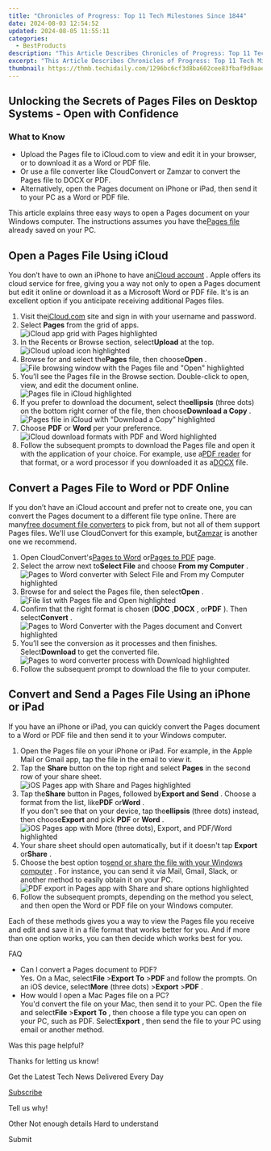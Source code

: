 ```yaml
---
title: "Chronicles of Progress: Top 11 Tech Milestones Since 1844"
date: 2024-08-03 12:54:52
updated: 2024-08-05 11:55:11
categories:
  - BestProducts
description: "This Article Describes Chronicles of Progress: Top 11 Tech Milestones Since 1844"
excerpt: "This Article Describes Chronicles of Progress: Top 11 Tech Milestones Since 1844"
thumbnail: https://thmb.techidaily.com/1296bc6cf3d8ba602cee83fbaf9d9aae0f41d750526e3d62954932be609de318.jpg
---
```


## Unlocking the Secrets of Pages Files on Desktop Systems - Open with Confidence
### What to Know

* Upload the Pages file to iCloud.com to view and edit it in your browser, or to download it as a Word or PDF file.
* Or use a file converter like CloudConvert or Zamzar to convert the Pages file to DOCX or PDF.
* Alternatively, open the Pages document on iPhone or iPad, then send it to your PC as a Word or PDF file.

 This article explains three easy ways to open a Pages document on your Windows computer. The instructions assumes you have the[Pages file](https://www.lifewire.com/what-is-a-pages-file-2622800) already saved on your PC.

## Open a Pages File Using iCloud

 You don’t have to own an iPhone to have an[iCloud account](https://www.lifewire.com/icloud-faq-1999497) . Apple offers its cloud service for free, giving you a way not only to open a Pages document but edit it online or download it as a Microsoft Word or PDF file. It's is an excellent option if you anticipate receiving additional Pages files.

1. Visit the[iCloud.com](https://www.icloud.com/) site and sign in with your username and password.
2. Select **Pages** from the grid of apps.  
![iCloud app grid with Pages highlighted](https://www.lifewire.com/thmb/qJ3Ww8oOktjDOgvGuKv0JelG3tA=/1500x0/filters:no_upscale():max_bytes(150000):strip_icc():format(webp)/Pages-7110cf31e48e4bae9133fccabacab664.jpg)
3. In the Recents or Browse section, select**Upload** at the top.  
![iCloud upload icon highlighted](https://www.lifewire.com/thmb/FKbGkNO78-UtNwlsIf_DhD_xRos=/1500x0/filters:no_upscale():max_bytes(150000):strip_icc():format(webp)/Upload-30fe94962408447da1e03b18aa74203d.jpg)
4. Browse for and select the**Pages** file, then choose**Open** .  
![File browsing window with the Pages file and "Open" highlighted](https://www.lifewire.com/thmb/Fss9CIM1vsp6Gqm9iTRleQGm-I0=/1500x0/filters:no_upscale():max_bytes(150000):strip_icc():format(webp)/Pagesfileopen-3814642addc445e8a86a694d3a6b2d9f.jpg)
5. You’ll see the Pages file in the Browse section. Double-click to open, view, and edit the document online.  
![Pages file in iCloud highlighted](https://www.lifewire.com/thmb/6cvAbibnpx257jk0CGVCJ3y2ClI=/1500x0/filters:no_upscale():max_bytes(150000):strip_icc():format(webp)/Pagesfile-baf901f85a414454b78cff5aa9e15571.jpg)
6. If you prefer to download the document, select the**ellipsis** (three dots) on the bottom right corner of the file, then choose**Download a Copy** .  
![Pages file in iCloud with "Download a Copy" highlighted](https://www.lifewire.com/thmb/RsiWblXgZnXiOAlWBe0KZyXKCqE=/1500x0/filters:no_upscale():max_bytes(150000):strip_icc():format(webp)/Downloadacopy-891739d3aae64002839b6d9dc2174734.jpg)
7. Choose **PDF** or **Word** per your preference.  
![iCloud download formats with PDF and Word highlighted](https://www.lifewire.com/thmb/87oP7ttJnAsrMpJlTAY3RHKps5Y=/1500x0/filters:no_upscale():max_bytes(150000):strip_icc():format(webp)/PDForWord-10c7a04cc07f48359e4eb7b145dba808.jpg)
8. Follow the subsequent prompts to download the Pages file and open it with the application of your choice. For example, use a[PDF reader](https://www.lifewire.com/free-pdf-readers-1356652) for that format, or a word processor if you downloaded it as a[DOCX](https://www.lifewire.com/docx-file-2620750) file.

## Convert a Pages File to Word or PDF Online

 If you don’t have an iCloud account and prefer not to create one, you can convert the Pages document to a different file type online. There are many[free document file converters](https://www.lifewire.com/free-document-converter-software-programs-2622864) to pick from, but not all of them support Pages files. We'll use CloudConvert for this example, but[Zamzar](https://www.lifewire.com/zamzar-review-2622862) is another one we recommend.

1. Open CloudConvert's[Pages to Word](https://cloudconvert.com/pages-to-doc) or[Pages to PDF](https://cloudconvert.com/pages-to-pdf) page.
2. Select the arrow next to**Select File** and choose **From my Computer** .  
![Pages to Word converter with Select File and From my Computer highlighted](https://www.lifewire.com/thmb/j-3RhxSJl5DNKzbdajcjGSe2IuU=/1500x0/filters:no_upscale():max_bytes(150000):strip_icc():format(webp)/SelectFilefrommycomputer-abb8a9e962584bd5acd71153a4172b5c.jpg)
3. Browse for and select the Pages file, then select**Open** .  
![File list with Pages file and Open highlighted](https://www.lifewire.com/thmb/bvKyYAehe8Sc1Dfho6IYbeiRlMc=/1500x0/filters:no_upscale():max_bytes(150000):strip_icc():format(webp)/PagesfileOpen2-62b4a45a63e94fc493fea3568b4ee115.jpg)
4. Confirm that the right format is chosen (**DOC** ,**DOCX** , or**PDF** ). Then select**Convert** .  
![Pages to Word Converter with the Pages document and Convert highlighted](https://www.lifewire.com/thmb/zqvETFwmB94hW0UeoIp114f9rig=/1500x0/filters:no_upscale():max_bytes(150000):strip_icc():format(webp)/convert-ea985d99bb8344a2a09eda548a9946de.jpg)
5. You’ll see the conversion as it processes and then finishes. Select**Download** to get the converted file.  
![Pages to word converter process with Download highlighted](https://www.lifewire.com/thmb/V9UjdETNc8ZjjVmSBcGdksYxHUM=/1500x0/filters:no_upscale():max_bytes(150000):strip_icc():format(webp)/DownloadPagesfile-0017cc7494334bf788c62b0300e4af86.jpg)
6. Follow the subsequent prompt to download the file to your computer.

## Convert and Send a Pages File Using an iPhone or iPad

 If you have an iPhone or iPad, you can quickly convert the Pages document to a Word or PDF file and then send it to your Windows computer.

1. Open the Pages file on your iPhone or iPad. For example, in the Apple Mail or Gmail app, tap the file in the email to view it.
2. Tap the **Share** button on the top right and select **Pages** in the second row of your share sheet.  
![iOS Pages app with Share and Pages highlighted](https://www.lifewire.com/thmb/cuA92Rec-OnHVaUvCQM2bPg9QVQ=/1500x0/filters:no_upscale():max_bytes(150000):strip_icc():format(webp)/Sharetopages-792778085e1c4d22a586fbccdd307b05.jpg)
3. Tap the**Share** button in Pages, followed by**Export and Send** . Choose a format from the list, like**PDF** or**Word** .  
 If you don't see that on your device, tap the**ellipsis** (three dots) instead, then choose**Export** and pick **PDF** or **Word** .  
![iOS Pages app with More (three dots), Export, and PDF/Word highlighted](https://www.lifewire.com/thmb/C598CaqMqyVM3NXjacp3EbLTJtw=/1500x0/filters:no_upscale():max_bytes(150000):strip_icc():format(webp)/ExporttoPDF-a5114792ff0141ef9c39d731d0d7a633.jpg)
4. Your share sheet should open automatically, but if it doesn't tap **Export** or**Share** .
5. Choose the best option to[send or share the file with your Windows computer](https://www.lifewire.com/access-iphone-files-on-pc-5180132) . For instance, you can send it via Mail, Gmail, Slack, or another method to easily obtain it on your PC.  
![PDF export in Pages app with Share and share options highlighted](https://www.lifewire.com/thmb/tYJA0O93KMcRuzmcBflBb6CuBQE=/1500x0/filters:no_upscale():max_bytes(150000):strip_icc():format(webp)/SharePDF-ae61c6c233af462980fe6e9a7ef87c1f.jpg)
6. Follow the subsequent prompts, depending on the method you select, and then open the Word or PDF file on your Windows computer.

 Each of these methods gives you a way to view the Pages file you receive and edit and save it in a file format that works better for you. And if more than one option works, you can then decide which works best for you.

 FAQ

* Can I convert a Pages document to PDF?  
 Yes. On a Mac, select**File** \>**Export To** \>**PDF** and follow the prompts. On an iOS device, select**More** (three dots) >**Export** \>**PDF** .
* How would I open a Mac Pages file on a PC?  
 You'd convert the file on your Mac, then send it to your PC. Open the file and select**File** \>**Export To** , then choose a file type you can open on your PC, such as PDF. Select**Export** , then send the file to your PC using email or another method.

Was this page helpful?

Thanks for letting us know!

 Get the Latest Tech News Delivered Every Day

[Subscribe](https://www.lifewire.com/#)

Tell us why!

 Other  Not enough details  Hard to understand

 Submit

<ins class="adsbygoogle"
     style="display:block"
     data-ad-format="autorelaxed"
     data-ad-client="ca-pub-7571918770474297"
     data-ad-slot="1223367746"></ins>



<ins class="adsbygoogle"
     style="display:block"
     data-ad-client="ca-pub-7571918770474297"
     data-ad-slot="8358498916"
     data-ad-format="auto"
     data-full-width-responsive="true"></ins>
